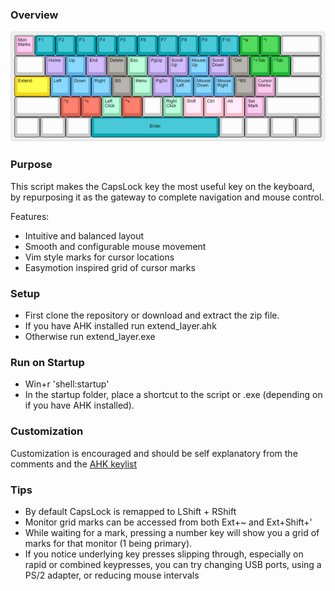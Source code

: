 ### Overview
![Layer Image](https://github.com/henrystern/extend_layer/blob/main/defaults.png?raw=true)
### Purpose
This script makes the CapsLock key the most useful key on the keyboard, by repurposing it as the gateway to complete navigation and mouse control.

Features:
  * Intuitive and balanced layout
  * Smooth and configurable mouse movement
  * Vim style marks for cursor locations
  * Easymotion inspired grid of cursor marks

### Setup
* First clone the repository or download and extract the zip file.
* If you have AHK installed run extend_layer.ahk
* Otherwise run extend_layer.exe

### Run on Startup
* Win+r 'shell:startup'
* In the startup folder, place a shortcut to the script or .exe (depending on if you have AHK installed).

### Customization
Customization is encouraged and should be self explanatory from the comments and the [AHK keylist](https://www.autohotkey.com/docs/KeyList.htm)

### Tips
* By default CapsLock is remapped to LShift + RShift
* Monitor grid marks can be accessed from both Ext+~ and Ext+Shift+'
* While waiting for a mark, pressing a number key will show you a grid of marks for that monitor (1 being primary).
* If you notice underlying key presses slipping through, especially on rapid or combined keypresses, you can try changing USB ports, using a PS/2 adapter, or reducing mouse intervals
